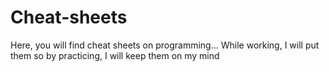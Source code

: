 # Cheat-sheets

Here, you will find cheat sheets on programming...
While working, I will put them so by practicing, I will keep them on my mind

